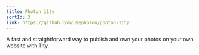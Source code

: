 ```yaml
---
title: Photon 11ty
sortId: 3
link: https://github.com/usephoton/photon-11ty
---
```


A fast and straightforward way to publish and own your photos on your own website with 11ty.
